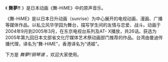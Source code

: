 

《 **舞夢!!** 》是日本动画《舞-HiME》中的原声音乐。

  

《舞-HiME》是以日本日升动画（sunrise）为中心展开的电视动画、漫画、广播等媒体作品。以私立风华学园为舞台，描写学生间的友情与恋爱、战斗。动画于2004年9月到2005年3月，在东京电视台系列及AT-
X播放，共26话。获选为2005年第九回日本文部省文化厅媒体艺术祭动画部门推荐的作品。台湾由曼迪传播代理，译名为“舞-HiME”，香港译名为“诱姬”。

  

下方是 _舞夢!!钢琴谱_ ，欢迎大家使用。

